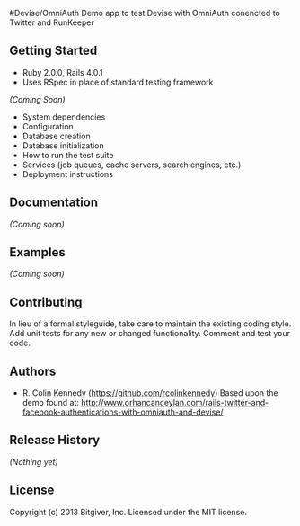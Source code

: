 #Devise/OmniAuth
Demo app to test Devise with OmniAuth conencted to Twitter and RunKeeper

## Getting Started
* Ruby 2.0.0, Rails 4.0.1
* Uses RSpec in place of standard testing framework

_(Coming Soon)_
* System dependencies
* Configuration
* Database creation
* Database initialization
* How to run the test suite
* Services (job queues, cache servers, search engines, etc.)
* Deployment instructions

## Documentation
_(Coming soon)_

## Examples
_(Coming soon)_

## Contributing
In lieu of a formal styleguide, take care to maintain the existing coding style. Add unit tests for any new or changed functionality. Comment and test your code.

## Authors
- R. Colin Kennedy (https://github.com/rcolinkennedy)
Based upon the demo found at:
http://www.orhancanceylan.com/rails-twitter-and-facebook-authentications-with-omniauth-and-devise/

## Release History
_(Nothing yet)_

## License
Copyright (c) 2013 Bitgiver, Inc.
Licensed under the MIT license.